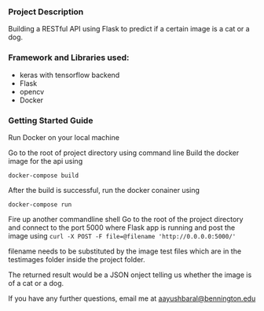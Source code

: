 ### Project Description

Building a RESTful API using Flask to predict if a certain image is a cat or a dog.

### Framework and Libraries used:

- keras with tensorflow backend
- Flask
- opencv
- Docker

### Getting Started Guide

Run Docker on your local machine

Go to the root of project directory using command line
Build the docker image for the api using

`docker-compose build`

After the build is successful, run the docker conainer using

`docker-compose run`

Fire up another commandline shell
Go to the root of the project directory and connect to the port 5000 where Flask app is running and post the image using
`curl -X POST -F file=@filename 'http://0.0.0.0:5000/'`

filename needs to be substituted by the image test files which are in the testimages folder inside the project folder. 


The returned result would be a JSON onject telling us whether the image is of a cat or a dog.

If you have any further questions, email me at aayushbaral@bennington.edu














